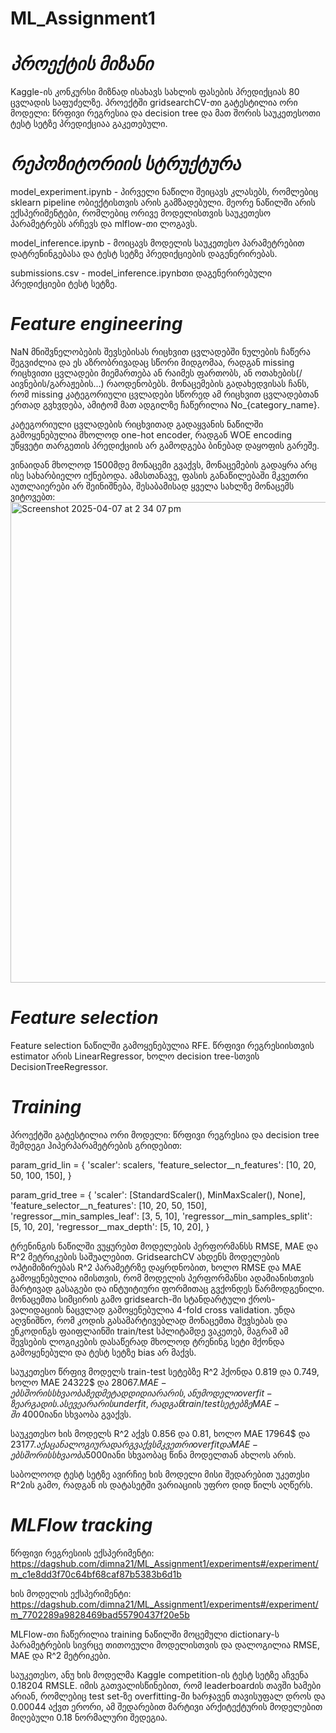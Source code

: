 # ML_Assignment1

# *პროექტის მიზანი*
Kaggle-ის კონკურსი მიზნად ისახავს სახლის ფასების პრედიქციას 80 ცვლადის საფუძელზე. პროექტში gridsearchCV-თი გატესტილია ორი მოდელი: წრფივი რეგრესია და decision tree და მათ შორის საუკეთესოთი ტესტ სეტზე პრედიქციაა გაკეთებული.

# *რეპოზიტორიის სტრუქტურა*
model_experiment.ipynb - პირველი ნაწილი შეიცავს კლასებს, რომლებიც sklearn pipeline ობიექტისთვის არის გამზადებული. მეორე ნაწილში არის ექსპერიმენტები, რომლებიც ორივე მოდელისთვის საუკეთესო პარამეტრებს არჩევს და mlflow-თი ლოგავს.

model_inference.ipynb - მოიცავს მოდელის საუკეთესო პარამეტრებით დატრენინგებასა და ტესტ სეტზე პრედიქციების დაგენერირებას.

submissions.csv - model_inference.ipynbთი დაგენერირებული პრედიქციები ტესტ სეტზე.

# *Feature engineering*
NaN მნიშვნელობების შევსებისას რიცხვით ცვლადებში ნულების ჩაწერა შეგვიძლია და ეს აზრობრივადაც სწორი მიდგომაა, რადგან missing რიცხვითი ცვლადები მიემართება ან რაიმეს ფართობს, ან ოთახების(/აივნების/გარაჟების...) რაოდენობებს. მონაცემების გადახედვისას ჩანს, რომ missing კატეგორიული ცვლადები სწორედ ამ რიცხვით ცვლადებთან ერთად გვხვდება, ამიტომ მათ ადგილზე ჩაწერილია No_{category_name}.

კატეგორიული ცვლადების რიცხვითად გადაყვანის ნაწილში გამოყენებულია მხოლოდ one-hot encoder, რადგან WOE encoding უწყვეტი თარგეთის პრედიქციის არ გამოდგება ბინებად დაყოფის გარეშე. 

ვინაიდან მხოლოდ 1500მდე მონაცემი გვაქვს, მონაცემების გადაყრა არც ისე სახარბიელო იქნებოდა. ამასთანავე, ფასის განაწილებაში მკვეთრი აუთლაიერები არ შეინიშნება, შესაბამისად ყველა სახლზე მონაცემს ვიტოვებთ:
<img width="769" alt="Screenshot 2025-04-07 at 2 34 07 pm" src="https://github.com/user-attachments/assets/36a87935-adf7-4bec-97e6-de340592d96c" />

# *Feature selection*
Feature selection ნაწილში გამოყენებულია RFE. წრფივი რეგრესიისთვის estimator არის LinearRegressor, ხოლო decision tree-სთვის DecisionTreeRegressor. 

# *Training*
პროექტში გატესტილია ორი მოდელი: წრფივი რეგრესია და decision tree შემდეგი ჰიპერპარამეტრების გრიდებით:

param_grid_lin = {
    'scaler': scalers,
    'feature_selector__n_features': [10, 20, 50, 100, 150],
}

param_grid_tree = {
    'scaler': [StandardScaler(), MinMaxScaler(), None],
    'feature_selector__n_features': [10, 20, 50, 150],
    'regressor__min_samples_leaf': [3, 5, 10],
    'regressor__min_samples_split': [5, 10, 20],
    'regressor__max_depth': [5, 10, 20],
}

ტრენინგის ნაწილში ვუყურებთ მოდელების პერფორმანსს RMSE, MAE და R^2 მეტრიკების საშუალებით. GridsearchCV ახდენს მოდელების ოპტიმიზირებას R^2 პარამეტრზე დაყრდნობით, ხოლო RMSE და MAE გამოყენებულია იმისთვის, რომ მოდელის პერფორმანსი ადამიანისთვის მარტივად გასაგები და ინტუიტიური ფორმითაც გვქონდეს წარმოდგენილი.
მონაცემთა სიმცირის გამო gridsearch-ში სტანდარტული ქროს-ვალიდაციის ნაცვლად გამოყენებულია 4-fold cross validation. უნდა აღვნიშნო, რომ კოდის გასამარტივებლად მონაცემთა შევსებას და ენკოდინგს ფაიფლაინში train/test სპლიტამდე ვაკეთებ, მაგრამ ამ შევსების ლოგიკების დასაწერად მხოლოდ ტრენინგ სეტი მქონდა გამოყენებული და ტესტ სეტზე bias არ მაქვს. 

საუკეთესო წრფივ მოდელს train-test სეტებზე R^2 ჰქონდა 0.819 და 0.749, ხოლო MAE 24322$ და 28067$. MAE-ებს შორის სხვაობა ზედმეტად დიდი არ არის, ანუ მოდელი overfit-ზე არ გადის. ასევე არ არის underfit, რადგან train/test სეტებზე MAE-ში ~4000$იანი სხვაობა გვაქვს.

საუკეთესო ხის მოდელს R^2 აქვს 0.856 და 0.81, ხოლო MAE 17964$ და 23177$. აქაც ანალოგიურად არ გვაქვს მკვეთრი overfit და MAE-ებს შორის სხვაობა 5000$იანი სხვაობაც წინა მოდელთან ახლოს არის.

საბოლოოდ ტესტ სეტზე ავირჩიე ხის მოდელი მისი შედარებით უკეთესი R^2ის გამო, რადგან ის დატასეტში ვარიაციის უფრო დიდ წილს აღწერს.


# *MLFlow tracking*
წრფივი რეგრესიის ექსპერიმენტი:
https://dagshub.com/dimna21/ML_Assignment1/experiments#/experiment/m_c1e8dd3f70c64bf68caf87b5383b6d1b

ხის მოდელის ექსპერიმენტი:
https://dagshub.com/dimna21/ML_Assignment1/experiments#/experiment/m_7702289a9828469bad55790437f20e5b

MLFlow-თი ჩაწერილია training ნაწილში მოცემული dictionary-ს პარამეტრების სივრცე თითოეული მოდელისთვის და დალოგილია RMSE, MAE და R^2 მეტრიკები.

საუკეთესო, ანუ ხის მოდელმა Kaggle competition-ის ტესტ სეტზე აჩვენა 0.18204 RMSLE. იმის გათვალისწინებით, რომ leaderboardის თავში ხამები არიან, რომლებიც test set-ზე overfitting-ში ხარჯავენ თავისუფალ დროს და 0.00044 აქვთ ერორი, ამ შედარებით მარტივი არქიტექტურის მოდელებით მიღებული 0.18 ნორმალური შედეგია.

